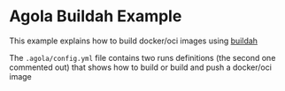 # Agola Buildah Example

This example explains how to build docker/oci images using [buildah](https://github.com/containers/buildah)

The `.agola/config.yml` file contains two runs definitions (the second one commented out) that shows how to build or build and push a docker/oci image
